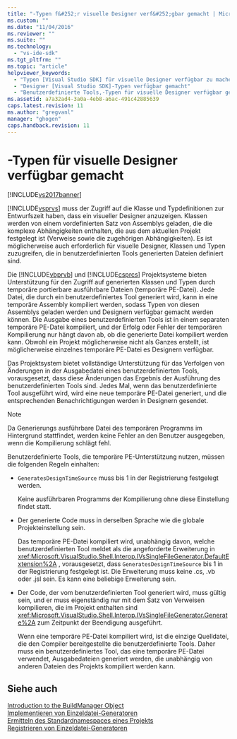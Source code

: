 ```yaml
---
title: "-Typen f&#252;r visuelle Designer verf&#252;gbar gemacht | Microsoft Docs"
ms.custom: ""
ms.date: "11/04/2016"
ms.reviewer: ""
ms.suite: ""
ms.technology: 
  - "vs-ide-sdk"
ms.tgt_pltfrm: ""
ms.topic: "article"
helpviewer_keywords: 
  - "Typen [Visual Studio SDK] für visuelle Designer verfügbar zu machen"
  - "Designer [Visual Studio SDK]-Typen verfügbar gemacht"
  - "Benutzerdefinierte Tools,-Typen für visuelle Designer verfügbar gemacht"
ms.assetid: a7a32ad4-3a0a-4eb8-a6ac-491c42885639
caps.latest.revision: 11
ms.author: "gregvanl"
manager: "ghogen"
caps.handback.revision: 11
---
```

# -Typen f&#252;r visuelle Designer verf&#252;gbar gemacht
[!INCLUDE[vs2017banner](../../code-quality/includes/vs2017banner.md)]

[!INCLUDE[vsprvs](../../code-quality/includes/vsprvs_md.md)] muss der Zugriff auf die Klasse und Typdefinitionen zur Entwurfszeit haben, dass ein visueller Designer anzuzeigen.  Klassen werden von einem vordefinierten Satz von Assemblys geladen, die die komplexe Abhängigkeiten enthalten, die aus dem aktuellen Projekt festgelegt ist \(Verweise sowie die zugehörigen Abhängigkeiten\).  Es ist möglicherweise auch erforderlich für visuelle Designer, Klassen und Typen zuzugreifen, die in benutzerdefinierten Tools generierten Dateien definiert sind.  
  
 Die [!INCLUDE[vbprvb](../../code-quality/includes/vbprvb_md.md)] und [!INCLUDE[csprcs](../../data-tools/includes/csprcs_md.md)] Projektsysteme bieten Unterstützung für den Zugriff auf generierten Klassen und Typen durch temporäre portierbare ausführbare Dateien \(temporäre PE\-Datei\).  Jede Datei, die durch ein benutzerdefiniertes Tool generiert wird, kann in eine temporäre Assembly kompiliert werden, sodass Typen von diesen Assemblys geladen werden und Designern verfügbar gemacht werden können.  Die Ausgabe eines benutzerdefinierten Tools ist in einem separaten temporäre PE\-Datei kompiliert, und der Erfolg oder Fehler der temporären Kompilierung nur hängt davon ab, ob die generierte Datei kompiliert werden kann.  Obwohl ein Projekt möglicherweise nicht als Ganzes erstellt, ist möglicherweise einzelnes temporäre PE\-Datei es Designern verfügbar.  
  
 Das Projektsystem bietet vollständige Unterstützung für das Verfolgen von Änderungen in der Ausgabedatei eines benutzerdefinierten Tools, vorausgesetzt, dass diese Änderungen das Ergebnis der Ausführung des benutzerdefinierten Tools sind.  Jedes Mal, wenn das benutzerdefinierte Tool ausgeführt wird, wird eine neue temporäre PE\-Datei generiert, und die entsprechenden Benachrichtigungen werden in Designern gesendet.  
  
> [!NOTE]
>  Da Generierungs ausführbare Datei des temporären Programms im Hintergrund stattfindet, werden keine Fehler an den Benutzer ausgegeben, wenn die Kompilierung schlägt fehl.  
  
 Benutzerdefinierte Tools, die temporäre PE\-Unterstützung nutzen, müssen die folgenden Regeln einhalten:  
  
-   `GeneratesDesignTimeSource` muss bis 1 in der Registrierung festgelegt werden.  
  
     Keine ausführbaren Programms der Kompilierung ohne diese Einstellung findet statt.  
  
-   Der generierte Code muss in derselben Sprache wie die globale Projekteinstellung sein.  
  
     Das temporäre PE\-Datei kompiliert wird, unabhängig davon, welche benutzerdefinierten Tool meldet als die angeforderte Erweiterung in <xref:Microsoft.VisualStudio.Shell.Interop.IVsSingleFileGenerator.DefaultExtension%2A> , vorausgesetzt, dass `GeneratesDesignTimeSource` bis 1 in der Registrierung festgelegt ist.  Die Erweiterung muss keine .cs, .vb oder .jsl sein. Es kann eine beliebige Erweiterung sein.  
  
-   Der Code, der vom benutzerdefinierten Tool generiert wird, muss gültig sein, und er muss eigenständig nur mit dem Satz von Verweisen kompilieren, die im Projekt enthalten sind <xref:Microsoft.VisualStudio.Shell.Interop.IVsSingleFileGenerator.Generate%2A> zum Zeitpunkt der Beendigung ausgeführt.  
  
     Wenn eine temporäre PE\-Datei kompiliert wird, ist die einzige Quelldatei, die den Compiler bereitgestellte die benutzerdefinierte Tools.  Daher muss ein benutzerdefiniertes Tool, das eine temporäre PE\-Datei verwendet, Ausgabedateien generiert werden, die unabhängig von anderen Dateien des Projekts kompiliert werden kann.  
  
## Siehe auch  
 [Introduction to the BuildManager Object](http://msdn.microsoft.com/de-de/50080ec2-c1c9-412c-98ef-18d7f895e7fa)   
 [Implementieren von Einzeldatei\-Generatoren](../../extensibility/internals/implementing-single-file-generators.md)   
 [Ermitteln des Standardnamespaces eines Projekts](../../misc/determining-the-default-namespace-of-a-project.md)   
 [Registrieren von Einzeldatei\-Generatoren](../../extensibility/internals/registering-single-file-generators.md)